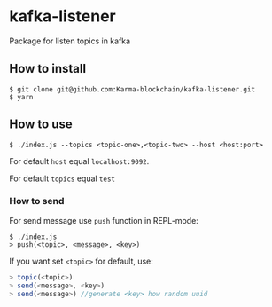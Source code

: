 # kafka-listener
Package for listen topics in kafka

## How to install

```
$ git clone git@github.com:Karma-blockchain/kafka-listener.git
$ yarn
```

## How to use

```
$ ./index.js --topics <topic-one>,<topic-two> --host <host:port>
```

For default `host` equal `localhost:9092`.

For default `topics` equal `test`

### How to send

For send message use `push` function in REPL-mode:
```
$ ./index.js
> push(<topic>, <message>, <key>)
```

If you want set `<topic>` for default, use:

```js
> topic(<topic>)
> send(<message>, <key>)
> send(<message>) //generate <key> how random uuid
```